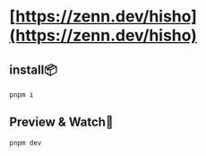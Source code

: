 # [https://zenn.dev/hisho](https://zenn.dev/hisho)

## install📦

```shell script
pnpm i
```

## Preview & Watch🎉
```shell script
pnpm dev
```

